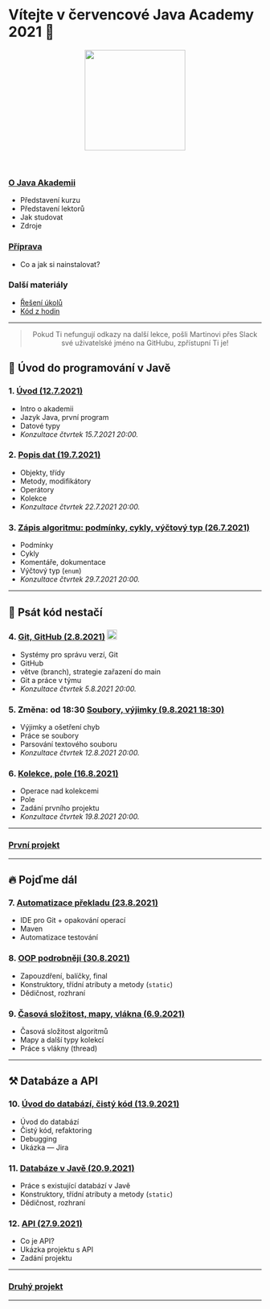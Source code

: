 
# Vítejte v červencové Java Academy 2021 👋

<p align="center">
  <img src="https://engeto.cz/wp-content/uploads/2019/01/engeto-square.png" width="200" height="200">
</p>
<!--<p align="center">
  <img alt="engeto-logo" width="80px" src="https://engeto.cz/wp-content/uploads/2019/01/engeto-square.png" />
  <img alt="python-logo" width="70px" src="https://hackaday.com/wp-content/uploads/2019/09/python-logo.png" />
</p>-->
<br>

### [O&nbsp;Java Akademii](o-akademii.md)
- Představení kurzu
- Představení lektorů
- Jak studovat
- Zdroje

### [Příprava](priprava.md)
- Co a jak si nainstalovat?

### Další materiály
- [Řešení úkolů](https://github.com/ENGETO-Java-Akademie-2021-07-12/ukoly-a-reseni)
- [Kód z hodin](https://github.com/ENGETO-Java-Akademie-2021-07-12/kod-z-hodin)

---

> <div style="text-align: center">Pokud Ti nefungují odkazy na další lekce, pošli Martinovi přes Slack své uživatelské jméno na GitHubu, zpřístupní Ti je!</div>


## 🐌 Úvod do programování v Javě
### 1. [Úvod (12.7.2021)](https://github.com/ENGETO-Java-Akademie-2021-07-12/lekce_01)
- Intro o&nbsp;akademii
- Jazyk Java, první program
- Datové typy
- _Konzultace čtvrtek 15.7.2021 20:00._
### 2. [Popis dat (19.7.2021)](https://github.com/ENGETO-Java-Akademie-2021-07-12/content/tree/main/lekce_02)
- Objekty, třídy
- Metody, modifikátory
- Operátory
- Kolekce
- _Konzultace čtvrtek 22.7.2021 20:00._
### 3. [Zápis algoritmu: podmínky, cykly, výčtový typ (26.7.2021)](https://github.com/ENGETO-Java-Akademie-2021-07-12/content/tree/main/lekce_03)
- Podmínky
- Cykly
- Komentáře, dokumentace
- Výčtový typ (`enum`)
- _Konzultace čtvrtek 29.7.2021 20:00._

---

## 🦅 Psát kód nestačí
### 4. [Git, GitHub (2.8.2021)](https://github.com/ENGETO-Java-Akademie-2021-07-12/content/tree/main/lekce_04) <img alt="git-logo" width="20px" src="https://image.freepik.com/free-icon/github-cat-in-a-circle_318-41747.jpg" />
- Systémy pro správu verzí, Git
- GitHub
- větve (branch), strategie zařazení do main
- Git a&nbsp;práce v týmu
- _Konzultace čtvrtek 5.8.2021 20:00._
### 5. **Změna: od 18:30** [Soubory, výjimky (9.8.2021 18:30)](https://github.com/ENGETO-Java-Akademie-2021-07-12/content/tree/main/lekce_05)
- Výjimky a ošetření chyb
- Práce se soubory
- Parsování textového souboru
- _Konzultace čtvrtek 12.8.2021 20:00._
### 6. [Kolekce, pole (16.8.2021)](https://github.com/ENGETO-Java-Akademie-2021-07-12/content/tree/main/lekce_06)
- Operace nad kolekcemi
- Pole
- Zadání prvního projektu
- _Konzultace čtvrtek 19.8.2021 20:00._

---

### [První projekt](https://github.com/ENGETO-Java-Akademie-2021-07-12/content/tree/main/projekt_01)

---

## 🔥 Pojďme dál

### 7. [Automatizace překladu (23.8.2021)](https://github.com/ENGETO-Java-Akademie-2021-07-12/content/tree/main/lekce_07)
  - IDE pro Git + opakování operací
  - Maven
  - Automatizace testování
### 8. [OOP podrobněji (30.8.2021)](https://github.com/ENGETO-Java-Akademie-2021-07-12/content/tree/main/lekce_08)
  - Zapouzdření, balíčky, final
  - Konstruktory, třídní atributy a metody (```static```)
  - Dědičnost, rozhraní
### 9. [Časová složitost, mapy, vlákna (6.9.2021)](https://github.com/ENGETO-Java-Akademie-2021-07-12/content/tree/main/lekce_09)
  - Časová složitost algoritmů
  - Mapy a další typy kolekcí
  - Práce s vlákny (thread)

---

## ⚒ Databáze a API

### 10. [Úvod do databází, čistý kód (13.9.2021)](https://github.com/ENGETO-Java-Akademie-2021-07-12/content/tree/main/lekce_10)
  - Úvod do databází
  - Čistý kód, refaktoring
  - Debugging
  - Ukázka &mdash; Jira
### 11. [Databáze v Javě (20.9.2021)](https://github.com/ENGETO-Java-Akademie-2021-07-12/content/tree/main/lekce_11)
  - Práce s existující databází v&nbsp;Javě
  - Konstruktory, třídní atributy a metody (```static```)
  - Dědičnost, rozhraní
### 12. [API (27.9.2021)](https://github.com/ENGETO-Java-Akademie-2021-07-12/content/tree/main/lekce_12)
  - Co je API?
  - Ukázka projektu s API
  - Zadání projektu

---


### [Druhý projekt](https://github.com/ENGETO-Java-Akademie-2021-07-12/content/tree/main/projekt_02)

---

<!--
---

### 📺 Goodies & urls
<details>
  <summary>🔽 click</summary>

<!--START_SECTION:details->
- 🐍 [minimalist presentation](https://docs.google.com/presentation/d/1BKgmTrre-Go78OjExTP2JfaXTgUZ1KX2RRoayX6grsk/edit#slide=id.ga479756cdf_0_6)
- 🦆 [Lesson01, repl.it](https://repl.it/)
- 🐝 [Lesson01, slack](https://slack.com/intl/en-cz/)
- 🐔 [Lesson01, engeto.com](https://engeto.com/cs/)
- 🦋 [Lesson01, built-in functions](https://docs.python.org/3/library/functions.html)

- 🐖 [Lesson11, mockaroo.com](https://mockaroo.com/)
- 🐄 [Lesson11, json](https://docs.python.org/3/library/json.html)
- 🐈 [Lesson11, sys](https://docs.python.org/3/library/sys.html)
- 🐕 [Lesson11, os](https://docs.python.org/3/library/os.html)
<!--END_SECTION:details->

</details>

---

<br>

### 🆕 Issues
<!--START_SECTION:activities->
1. 💥 Issue [#1](https://github.com/Bralor/python-academy-2021/issues/1) - new content of the first lesson 💪
2. ➕ Issue [#2](https://github.com/Bralor/python-academy-2021/issues/2) - new content of the second lesson ☝
3. ➕ Issue [#26](https://github.com/Bralor/python-academy-2021/issues/26) - update the content of the 11th lesson 🎆
4. ✅ Issue [#26](https://github.com/Bralor/python-academy-2021/issues/26) - completed! 💪
<!--END_SECTION:activities->

---

### 🏫 FAQ
<details>
  <summary>🔽 Others</summary>

  ### What is [Engeto](https://engeto.cz/o-nas/)❓
  It is a company that helps to educate people in the field of information
  technologies.

  ### What is [Python](https://www.python.org)❓
  It is an ideal programming language for complete beginners.

  ### Even in 2020❓
  Sure, still belongs among the top 4
  (➡ [check the source](https://www.codingame.com/work/codingame-developer-survey-2020/#page6))

  ### Where to start ❓
  The best place is the official website
  (➡ [especially the community section](https://www.python.org/community/))

</details>

---
-->
